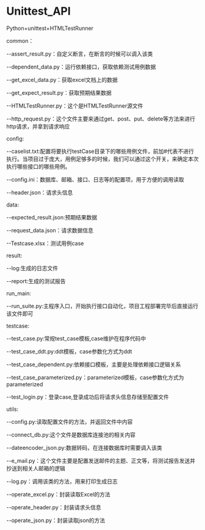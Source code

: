 # Unittest_API
Python+unittest+HTMLTestRunner



common：

--assert_result.py：自定义断言，在断言的时候可以调入该类

--dependent_data.py：运行依赖接口，获取依赖测试用例数据

--get_excel_data.py：获取excel文档上的数据

--get_expect_result.py：获取预期结果数据

--HTMLTestRunner.py：这个是HTMLTestRunner源文件

--http_request.py：这个文件主要来通过get、post、put、delete等方法来进行http请求，并拿到请求响应



config:

--caselist.txt:配置将要执行testCase目录下的哪些用例文件，前加#代表不进行执行。当项目过于庞大，用例足够多的时候，我们可以通过这个开关，来确定本次执行哪些接口的哪些用例。

--config.ini：数据库、邮箱、接口、日志等的配置项，用于方便的调用读取

--header.json：请求头信息



data:

--expected_result.json:预期结果数据

--request_data.json：请求数据信息

--Testcase.xlsx：测试用例case



result:

--log:生成的日志文件

--report:生成的测试报告



run_main:

--run_suite.py:主程序入口，开始执行接口自动化，项目工程部署完毕后直接运行该文件即可



testcase:

--test_case.py:常规test_case模板,case维护在程序代码中

--test_case_ddt.py:ddt模板，case参数化方式为ddt

--test_case_dependent.py:依赖接口模板，主要是处理依赖接口逻辑关系

--test_case_parameterized.py：parameterized模板，case参数化方式为parameterized

--test_login.py：登录case,登录成功后将请求头信息存储至配置文件



utils:

--config.py:读取配置文件的方法，并返回文件中内容

--connect_db.py:这个文件是数据库连接池的相关内容

--dateencoder_json.py:数据转码，在连接数据库时需要调入该类

--e_mail.py：这个文件主要是配置发送邮件的主题、正文等，将测试报告发送并抄送到相关人邮箱的逻辑

--log.py：调用该类的方法，用来打印生成日志

--operate_excel.py：封装读取Excel的方法

--operate_header.py：封装请求头信息

--operate_json.py：封装读取json的方法

